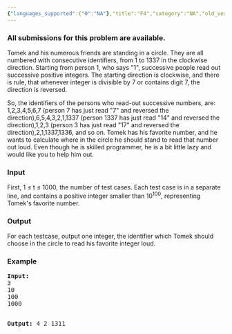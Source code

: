```yaml
---
{"languages_supported":{"0":"NA"},"title":"F4","category":"NA","old_version":true,"problem_code":"F4","tags":{"0":"NA"},"layout":"problem"}
---
```


<h3> All submissions for this problem are available. </h3><p>Tomek and his numerous friends are standing in a circle. They are all numbered with consecutive identifiers, from 1 to 1337 in the clockwise direction. Starting from person 1, who says "1", successive people read out successive positive integers. The starting direction is clockwise, and there is rule, that whenever integer is divisible by 7 or contains digit 7, the direction is reversed.</p>
<p>So, the identifiers of the persons who read-out successive numbers, are: 1,2,3,4,5,6,7 (person 7 has just read "7" and reversed the direction),6,5,4,3,2,1,1337 (person 1337 has just read "14" and reversed the direction),1,2,3 (person 3 has just read "17" and reversed the direction),2,1,1337,1336, and so on. Tomek has his favorite number, and he wants to calculate where in the circle he should stand to read that number out loud. Even though he is skilled programmer, he is a bit little lazy and would like you to help him out.</p>
<h3>Input</h3>
<p>First, 1 &#8804; t &#8804; 1000, the number of test cases. Each test case is in a separate line, and contains a positive integer smaller than 10<sup>100</sup>, representing Tomek's favorite number.</p>
<h3>Output</h3>
<p>For each testcase, output one integer, the identifier which Tomek should choose in the circle to read his favorite integer loud.</p>
<h3>Example</h3>
<pre><strong>Input:</strong>
3
10
100
1000

<strong>Output:</strong>
4
2
1311
</pre>    